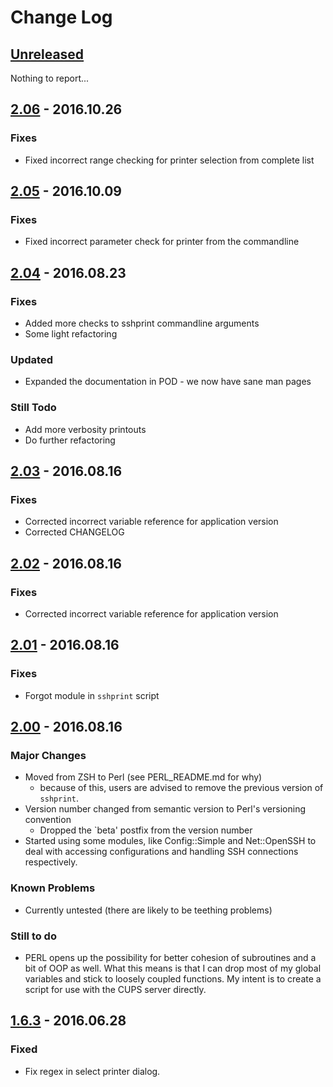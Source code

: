 # Change Log

## [Unreleased]
Nothing to report...

## [2.06] - 2016.10.26
### **Fixes**
- Fixed incorrect range checking for printer selection from complete list

## [2.05] - 2016.10.09
### **Fixes**
- Fixed incorrect parameter check for printer from the commandline

## [2.04] - 2016.08.23
### **Fixes**
- Added more checks to sshprint commandline arguments
- Some light refactoring

### **Updated**
- Expanded the documentation in POD - we now have
  sane man pages

### **Still Todo**
- Add more verbosity printouts
- Do further refactoring

## [2.03] - 2016.08.16
### **Fixes**
- Corrected incorrect variable reference for application version
- Corrected CHANGELOG

## [2.02] - 2016.08.16
### **Fixes**
- Corrected incorrect variable reference for application version

## [2.01] - 2016.08.16
### **Fixes**
- Forgot module in `sshprint` script

## [2.00] - 2016.08.16
### **Major Changes**
- Moved from ZSH to Perl (see PERL_README.md for why)
  - because of this, users are advised to remove the previous version of
    `sshprint`.
- Version number changed from semantic version to Perl's versioning convention
  - Dropped the `beta' postfix from the version number
- Started using some modules, like Config::Simple and Net::OpenSSH to deal with
  accessing configurations and handling SSH connections respectively.

### **Known Problems**
- Currently untested (there are likely to be teething problems)

### **Still to do**
- PERL opens up the possibility for better cohesion of subroutines and a bit of
  OOP as well. What this means is that I can drop most of my global variables
  and stick to loosely coupled functions. My intent is to create a script for
  use with the CUPS server directly.

## [1.6.3] - 2016.06.28
### Fixed
- Fix regex in select printer dialog.

[Unreleased]: https://github.com/hv15/sshprint/compare/2.06...HEAD
[2.06]: https://github.com/hv15/sshprint/compare/2.05...2.06
[2.05]: https://github.com/hv15/sshprint/compare/2.04...2.05
[2.04]: https://github.com/hv15/sshprint/compare/2.03...2.04
[2.03]: https://github.com/hv15/sshprint/compare/2.02...2.03
[2.02]: https://github.com/hv15/sshprint/compare/2.01...2.02
[2.01]: https://github.com/hv15/sshprint/compare/2.00...2.01
[2.00]: https://github.com/hv15/sshprint/compare/1.6.3-beta...2.00
[1.6.3]: https://github.com/hv15/sshprint/compare/1.6.2-beta...1.6.3-beta
